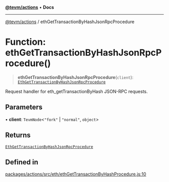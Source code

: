 [**@tevm/actions**](../README.md) • **Docs**

***

[@tevm/actions](../globals.md) / ethGetTransactionByHashJsonRpcProcedure

# Function: ethGetTransactionByHashJsonRpcProcedure()

> **ethGetTransactionByHashJsonRpcProcedure**(`client`): [`EthGetTransactionByHashJsonRpcProcedure`](../type-aliases/EthGetTransactionByHashJsonRpcProcedure.md)

Request handler for eth_getTransactionByHash JSON-RPC requests.

## Parameters

• **client**: `TevmNode`\<`"fork"` \| `"normal"`, `object`\>

## Returns

[`EthGetTransactionByHashJsonRpcProcedure`](../type-aliases/EthGetTransactionByHashJsonRpcProcedure.md)

## Defined in

[packages/actions/src/eth/ethGetTransactionByHashProcedure.js:10](https://github.com/evmts/tevm-monorepo/blob/main/packages/actions/src/eth/ethGetTransactionByHashProcedure.js#L10)
